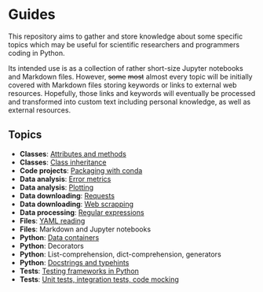 # Guides

This repository aims to gather and store knowledge about some specific topics which 
may be useful for scientific researchers and programmers coding in Python.

Its intended use is as a collection of rather short-size Jupyter notebooks and 
Markdown files. However, ~~some~~ ~~most~~ almost every topic will be initially 
covered with Markdown files storing keywords or links to external web resources. 
Hopefully, those links and keywords will eventually be processed and transformed into 
custom text including personal knowledge, as well as external resources.

## Topics
- **Classes**: [Attributes and methods](notebooks/classes_attributes_methods.ipynb)
- **Classes**: [Class inheritance](notebooks%2Fclasses_inheritance.md)
- **Code projects**: [Packaging with conda](notebooks/code_projects_packaging_conda.md)
- **Data analysis**: [Error metrics](notebooks/data_analysis_error_metrics.md)
- **Data analysis**: [Plotting](notebooks/data_analysis_plotting.md)
- **Data downloading**: [Requests](notebooks/downloads_requests.md)
- **Data downloading**: [Web scrapping](notebooks/downloads_scrapping.md)
- **Data processing**: [Regular expressions](notebooks/data_processing_regular_expressions.md)
- **Files**: [YAML reading](notebooks%2Ffiles_yaml.md)
- **Files**: Markdown and Jupyter notebooks
- **Python**: [Data containers](notebooks/python_data_containers.md)
- **Python**: Decorators
- **Python**: List-comprehension, dict-comprehension, generators
- **Python**: [Docstrings and typehints](notebooks/python_docstrings_typehints.md)
- **Tests**: [Testing frameworks in Python](notebooks/testing_frameworks.md)
- **Tests**: [Unit tests, integration tests, code mocking](notebooks/testing_types_and_mocking.md)
